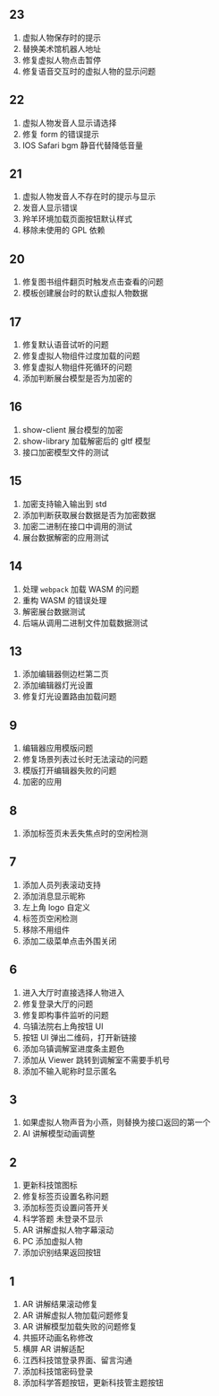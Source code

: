 ## 23

1. 虚拟人物保存时的提示
2.  替换美术馆机器人地址
3. 修复虚拟人物点击暂停
4. 修复语音交互时的虚拟人物的显示问题
## 22
1. 虚拟人物发音人显示请选择
2. 修复 form 的错误提示
3. IOS Safari bgm 静音代替降低音量
## 21

1. 虚拟人物发音人不存在时的提示与显示
2. 发音人显示错误
3. 羚羊环境加载页面按钮默认样式
4. 移除未使用的 GPL 依赖
## 20

1. 修复图书组件翻页时触发点击查看的问题
2. 模板创建展台时的默认虚拟人物数据
## 17

1. 修复默认语音试听的问题
2. 修复虚拟人物组件过度加载的问题
3. 修复虚拟人物组件死循环的问题
4. 添加判断展台模型是否为加密的
## 16

1. show-client 展台模型的加密
2. show-library 加载解密后的 gltf 模型
3. 接口加密模型文件的测试
## 15

1. 加密支持输入输出到 std
2. 添加判断获取展台数据是否为加密数据
3. 加密二进制在接口中调用的测试
4. 展台数据解密的应用测试
## 14

1. 处理 `webpack` 加载 WASM 的问题
2. 重构 WASM 的错误处理
3. 解密展台数据测试
4. 后端从调用二进制文件加载数据测试
## 13

1. 添加编辑器侧边栏第二页
2. 添加编辑器灯光设置
3. 修复灯光设置路由加载问题
## 9

1. 编辑器应用模版问题
2. 修复场景列表过长时无法滚动的问题
3. 模版打开编辑器失败的问题
4. 加密的应用
## 8

1. 添加标签页未丢失焦点时的空闲检测
## 7

1. 添加人员列表滚动支持
2. 添加消息显示昵称
3. 左上角 logo 自定义
4. 标签页空闲检测
5. 移除不用组件
6. 添加二级菜单点击外围关闭
## 6

1. 进入大厅时直接选择人物进入
2. 修复登录大厅的问题
3. 修复即构事件监听的问题
4. 乌镇法院右上角按钮 UI
5. 按钮 UI 弹出二维码，打开新链接
6. 添加乌镇调解室进度条主题色
7. 添加从 Viewer 跳转到调解室不需要手机号
8. 添加不输入昵称时显示匿名
## 3

1. 如果虚拟人物声音为小燕，则替换为接口返回的第一个
2. AI 讲解模型动画调整
## 2

1. 更新科技馆图标
2. 修复标签页设置名称问题
3. 添加标签页设置问答开关
4. 科学答题 未登录不显示
5. AR 讲解虚拟人物字幕滚动
6. PC 添加虚拟人物
7. 添加识别结果返回按钮
## 1

1. AR 讲解结果滚动修复
2. AR 讲解虚拟人物加载问题修复
3. AR 讲解模型加载失败的问题修复
4. 共振环动画名称修改
5. 横屏 AR 讲解适配
6. 江西科技馆登录界面、留言沟通
7. 添加科技馆密码登录
8. 添加科学答题按钮，更新科技管主题按钮